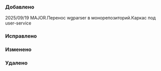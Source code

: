 ### Добавлено
2025/09/19 MAJOR.Перенос wgparser в монорепозиторий.Каркас под user-service



### Исправлено




### Изменено







### Удалено
